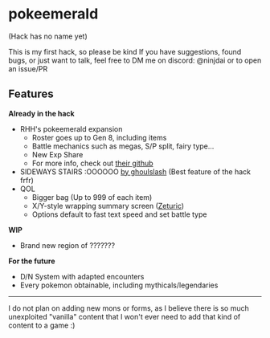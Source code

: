 # pokeemerald
(Hack has no name yet)

This is my first hack, so please be kind
If you have suggestions, found bugs, or just want to talk, feel free to DM me on discord: @ninjdai or to open an issue/PR

## Features
**Already in the hack**
- RHH's pokeemerald expansion
    * Roster goes up to Gen 8, including items
    * Battle mechanics such as megas, S/P split, fairy type...
    * New Exp Share
    * For more info, check out [their github](https://github.com/rh-hideout/pokeemerald-expansion)
- SIDEWAYS STAIRS :OOOOOO [by ghoulslash](https://www.pokecommunity.com/showthread.php?p=10175618) (Best feature of the hack frfr)
- QOL
    * Bigger bag (Up to 999 of each item)
    * X/Y-style wrapping summary screen ([Zeturic](https://www.pokecommunity.com/showpost.php?p=10060875&postcount=27))
    * Options default to fast text speed and set battle type

**WIP**
- Brand new region of ???????

**For the future**
- D/N System with adapted encounters
- Every pokemon obtainable, including mythicals/legendaries

------
I do not plan on adding new mons or forms, as I believe there is so much unexploited "vanilla" content that I won't ever need to add that kind of content to a game :)
